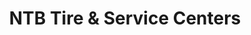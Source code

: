 ---
title: "NTB Tire & Service Centers"
url: /richmond-city/ntb-tire-and-service-centers/
shop: car repair
---